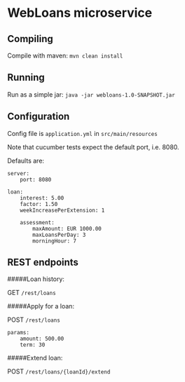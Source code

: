 # WebLoans microservice

## Compiling

Compile with maven: `mvn clean install`

## Running

Run as a simple jar: `java -jar webloans-1.0-SNAPSHOT.jar`

## Configuration

Config file is `application.yml` in `src/main/resources`

Note that cucumber tests expect the default port, i.e. 8080.

Defaults are:

    server:
        port: 8080
    
    loan:
        interest: 5.00
        factor: 1.50
        weekIncreasePerExtension: 1
    
        assessment:
            maxAmount: EUR 1000.00
            maxLoansPerDay: 3
            morningHour: 7

## REST endpoints

#####Loan history:

GET    `/rest/loans`

#####Apply for a loan:

POST   `/rest/loans` 

    params:
        amount: 500.00
        term: 30
    
#####Extend loan:
    
POST   `/rest/loans/{loanId}/extend`